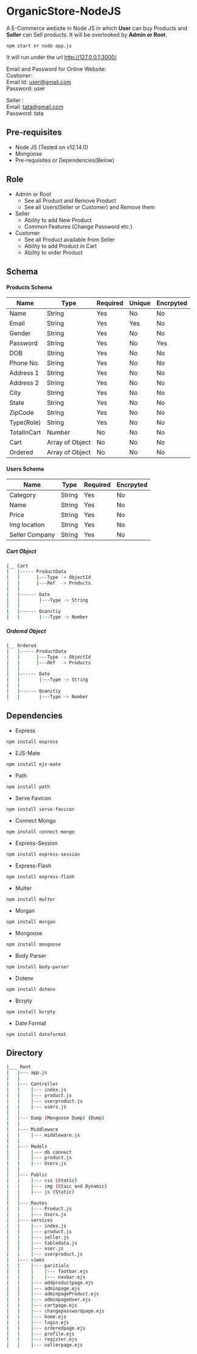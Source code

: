 # OrganicStore-NodeJS
A E-Commerce website in Node JS in which <b>User</b> can buy Products and <b>Seller</b> can Sell products. It will be overlooked by <b>Admin or Root</b>. 

```
npm start or node app.js
```
It will run under the url http://127.0.0.1:3000/

Email and Password for Online Website:<br>
Customer:<br>
Email Id: user@gmail.com<br>
Password: user<br>

Seller   :<br>
Email    :tata@gmail.com<br>
Password: tata<br>

Pre-requisites
--------------
- Node JS (Tested on v12.14.0)
- Mongoose
- Pre-requisites or Dependencies(Below)

Role
------
- Admin or Root
  - See all Product and Remove Product
  - See all Users(Seller or Customer) and Remove them
- Seller
  - Ability to add New Product
  - Common Features (Change Password etc.)
- Customer
  - See all Product available from Seller
  - Ability to add Product in Cart
  - Ability to order Product

Schema
------
<h4><b>Products Schema</b></h4>

| Name  | Type | Required | Unique | Encrpyted|
| ------------- | ------------- | ------------- | ------------- | ------------- |
| Name  | String  | Yes | No | No |
| Email  | String  | Yes | Yes | No |
| Gender | String | Yes | No | No |
| Password | String | Yes | No | Yes |
| DOB | String | Yes | No | No |
| Phone No. | String | Yes | No | No |
| Address 1 | String | Yes | No | No |
| Address 2 | String | Yes | No | No |
| City | String | Yes | No | No |
| State | String | Yes | No | No |
| ZipCode | String | Yes | No | No |
| Type(Role) | String | Yes | No | No |
| TotalInCart | Number | No | No | No |
| Cart | Array of Object | No | No | No |
| Ordered | Array of Object | No | No | No |

<h4><b>Users Schema</b></h4>

| Name  | Type | Required  | Encrpyted|
| ------------- | ------------- | ------------- | ------------- |
| Category  | String  | Yes | No |
| Name  | String  | Yes | No |
| Price  | String  | Yes | No |
| Img location  | String  | Yes | No |
| Seller Company  | String  | Yes | No |


<h5><b>Cart Object</b></h5>

```bash
|__ Cart
|   |----- ProductData
|   |      |---Type -> ObjectId
|   |      |---Ref  -> Products
|   |
|   |------ Date
|   |       |---Type -> String
|   |
|   |------ Quanitiy
|   |       |---Type -> Number
```

<h5><b>Ordered Object</b></h5>

```bash
|__ Ordered
|   |----- ProductData
|   |      |---Type -> ObjectId
|   |      |---Ref  -> Products
|   |
|   |------ Date
|   |       |---Type -> String
|   |
|   |------ Quanitiy
|   |       |---Type -> Number
```

Dependencies
------------
- Express
```
npm install express
```
- EJS-Mate
```
npm install ejs-mate
```
- Path
```
npm install path
```
- Serve Favicon
```
npm install serve-favicon
```
- Connect Mongo
```
npm install connect-mongo
```
- Express-Session
```
npm install express-session
```
- Express-Flash
```
npm install express-flash
```
- Multer
````
npm install multer
````
- Morgan
```
npm install morgan
```
- Mongoose
```
npm install mongoose
```
- Body Parser
```
npm install body-parser
```
- Dotenv
```
npm install dotenv
```
- Bcrpty
```
npm install bcrpty
```
- Date Format
```
npm install dateformat
```
Directory
----------

```bash
|___ Root
|   |--- app.js
|   |
|   |--- Controller
|   |    |--- index.js
|   |    |--- product.js
|   |    |--- userproduct.js
|   |    |--- users.js
|   |
|   |--- Dump (Mongoose Dump) (Dump)
|   |
|   |--- Middleware
|   |    |--- middleware.js
|   |
|   |--- Models
|   |    |--- db connect
|   |    |--- product.js
|   |    |--- Users.js
|   |
|   |--- Public
|   |    |--- css (Static)
|   |    |--- img (Staic and Dynamic)
|   |    |--- js (Static)
|   |
|   |--- Routes
|   |    |--- Product.js
|   |    |--- Users.js
|   |--- services
|   |    |--- index.js
|   |    |--- product.js
|   |    |--- seller.js
|   |    |--- tabledata.js
|   |    |--- user.js
|   |    |--- userproduct.js
|   |--- viwes
|   |    |--- paritials
|   |    |    |--- footbar.ejs
|   |    |    |--- navbar.ejs
|   |    |--- addproductpage.ejs
|   |    |--- adminpage.ejs
|   |    |--- adminpageProduct.ejs
|   |    |--- adminpageUser.ejs
|   |    |--- cartpage.ejs
|   |    |--- changepasswordpage.ejs
|   |    |--- home.ejs
|   |    |--- login.ejs
|   |    |--- orderedpage.ejs
|   |    |--- profile.ejs
|   |    |--- register.ejs
|   |    |--- sellerpage.ejs
```

